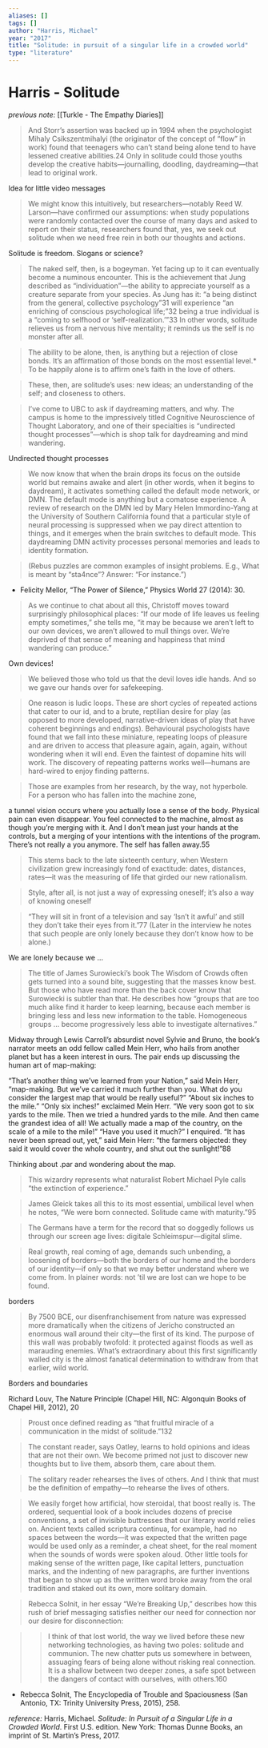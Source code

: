 ```yaml
---
aliases: []
tags: []
author: "Harris, Michael"
year: "2017"
title: "Solitude: in pursuit of a singular life in a crowded world"
type: "literature"
---
```


# Harris - Solitude 

_previous note:_ [[Turkle - The Empathy Diaries]]

>And Storr’s assertion was backed up in 1994 when the psychologist Mihaly Csikszentmihalyi (the originator of the concept of “flow” in work) found that teenagers who can’t stand being alone tend to have lessened creative abilities.24 Only in solitude could those youths develop the creative habits—journalling, doodling, daydreaming—that lead to original work.

Idea for little video messages 


>We might know this intuitively, but researchers—notably Reed W. Larson—have confirmed our assumptions: when study populations were randomly contacted over the course of many days and asked to report on their status, researchers found that, yes, we seek out solitude when we need free rein in both our thoughts and actions.

Solitude is freedom. Slogans or science?

>The naked self, then, is a bogeyman. Yet facing up to it can eventually become a numinous encounter. This is the achievement that Jung described as “individuation”—the ability to appreciate yourself as a creature separate from your species. As Jung has it: “a being distinct from the general, collective psychology”31 will experience “an enriching of conscious psychological life;”32 being a true individual is a “coming to selfhood or ‘self-realization.’”33 In other words, solitude relieves us from a nervous hive mentality; it reminds us the self is no monster after all.

>The ability to be alone, then, is anything but a rejection of close bonds. It’s an affirmation of those bonds on the most essential level.* To be happily alone is to affirm one’s faith in the love of others. 

>These, then, are solitude’s uses: new ideas; an understanding of the self; and closeness to others. 

>I’ve come to UBC to ask if daydreaming matters, and why. The campus is home to the impressively titled Cognitive Neuroscience of Thought Laboratory, and one of their specialties is “undirected thought processes”—which is shop talk for daydreaming and mind wandering.

Undirected thought processes 

>We now know that when the brain drops its focus on the outside world but remains awake and alert (in other words, when it begins to daydream), it activates something called the default mode network, or DMN. The default mode is anything but a comatose experience. A review of research on the DMN led by Mary Helen Immordino-Yang at the University of Southern California found that a particular style of neural processing is suppressed when we pay direct attention to things, and it emerges when the brain switches to default mode. This daydreaming DMN activity processes personal memories and leads to identity formation.

>(Rebus puzzles are common examples of insight problems. E.g., What is meant by “sta4nce”? Answer: “For instance.”) 

- Felicity Mellor, “The Power of Silence,” Physics World 27 (2014): 30.

>As we continue to chat about all this, Christoff moves toward surprisingly philosophical places: “If our mode of life leaves us feeling empty sometimes,” she tells me, “it may be because we aren’t left to our own devices, we aren’t allowed to mull things over. We’re deprived of that sense of meaning and happiness that mind wandering can produce.” 

Own devices!

>We believed those who told us that the devil loves idle hands. And so we gave our hands over for safekeeping. 

>One reason is ludic loops. These are short cycles of repeated actions that cater to our id, and to a brute, reptilian desire for play (as opposed to more developed, narrative-driven ideas of play that have coherent beginnings and endings). Behavioural psychologists have found that we fall into these miniature, repeating loops of pleasure and are driven to access that pleasure again, again, again, without wondering when it will end. Even the faintest of dopamine hits will work. The discovery of repeating patterns works well—humans are hard-wired to enjoy finding patterns. 

>Those are examples from her research, by the way, not hyperbole. For a person who has fallen into the machine zone,

a tunnel vision occurs where you actually lose a sense of the body. Physical pain can even disappear. You feel connected to the machine, almost as though you’re merging with it. And I don’t mean just your hands at the controls, but a merging of your intentions with the intentions of the program. There’s not really a you anymore. The self has fallen away.55

>This stems back to the late sixteenth century, when Western civilization grew increasingly fond of exactitude: dates, distances, rates—it was the measuring of life that girded our new rationalism. 

>Style, after all, is not just a way of expressing oneself; it’s also a way of knowing oneself

>“They will sit in front of a television and say ‘Isn’t it awful’ and still they don’t take their eyes from it.”77 (Later in the interview he notes that such people are only lonely because they don’t know how to be alone.)

We are lonely because we ... 

>The title of James Surowiecki’s book The Wisdom of Crowds often gets turned into a sound bite, suggesting that the masses know best. But those who have read more than the back cover know that Surowiecki is subtler than that. He describes how “groups that are too much alike find it harder to keep learning, because each member is bringing less and less new information to the table. Homogeneous groups … become progressively less able to investigate alternatives.”


Midway through Lewis Carroll’s absurdist novel Sylvie and Bruno, the book’s narrator meets an odd fellow called Mein Herr, who hails from another planet but has a keen interest in ours. The pair ends up discussing the human art of map-making:

“That’s another thing we’ve learned from your Nation,” said Mein Herr, “map-making. But we’ve carried it much further than you. What do you consider the largest map that would be really useful?”
“About six inches to the mile.”
“Only six inches!” exclaimed Mein Herr. “We very soon got to six yards to the mile. Then we tried a hundred yards to the mile. And then came the grandest idea of all! We actually made a map of the country, on the scale of a mile to the mile!”
“Have you used it much?” I enquired.
“It has never been spread out, yet,” said Mein Herr: “the farmers objected: they said it would cover the whole country, and shut out the sunlight!”88

Thinking about .par and wondering about the map. 

>This wizardry represents what naturalist Robert Michael Pyle calls “the extinction of experience.”

>James Gleick takes all this to its most essential, umbilical level when he notes, “We were born connected. Solitude came with maturity.”95

>The Germans have a term for the record that so doggedly follows us through our screen age lives: digitale Schleimspur—digital slime. 

>Real growth, real coming of age, demands such unbending, a loosening of borders—both the borders of our home and the borders of our identity—if only so that we may better understand where we come from. In plainer words: not ’til we are lost can we hope to be found.

borders 

>By 7500 BCE, our disenfranchisement from nature was expressed more dramatically when the citizens of Jericho constructed an enormous wall around their city—the first of its kind. The purpose of this wall was probably twofold: it protected against floods as well as marauding enemies. What’s extraordinary about this first significantly walled city is the almost fanatical determination to withdraw from that earlier, wild world. 

Borders and boundaries 

Richard Louv, The Nature Principle (Chapel Hill, NC: Algonquin Books of Chapel Hill, 2012), 20

>Proust once defined reading as “that fruitful miracle of a communication in the midst of solitude.”132 

>The constant reader, says Oatley, learns to hold opinions and ideas that are not their own. We become primed not just to discover new thoughts but to live them, absorb them, care about them.

>The solitary reader rehearses the lives of others. And I think that must be the definition of empathy—to rehearse the lives of others.

>We easily forget how artificial, how steroidal, that boost really is. The ordered, sequential look of a book includes dozens of precise conventions, a set of invisible buttresses that our literary world relies on. Ancient texts called scriptura continua, for example, had no spaces between the words—it was expected that the written page would be used only as a reminder, a cheat sheet, for the real moment when the sounds of words were spoken aloud. Other little tools for making sense of the written page, like capital letters, punctuation marks, and the indenting of new paragraphs, are further inventions that began to show up as the written word broke away from the oral tradition and staked out its own, more solitary domain.

>Rebecca Solnit, in her essay “We’re Breaking Up,” describes how this rush of brief messaging satisfies neither our need for connection nor our desire for disconnection:

>> I think of that lost world, the way we lived before these new networking technologies, as having two poles: solitude and communion. The new chatter puts us somewhere in between, assuaging fears of being alone without risking real connection. It is a shallow between two deeper zones, a safe spot between the dangers of contact with ourselves, with others.160

- Rebecca Solnit, The Encyclopedia of Trouble and Spaciousness (San Antonio, TX: Trinity University Press, 2015), 258.


_reference:_ Harris, Michael. _Solitude: In Pursuit of a Singular Life in a Crowded World_. First U.S. edition. New York: Thomas Dunne Books, an imprint of St. Martin’s Press, 2017.